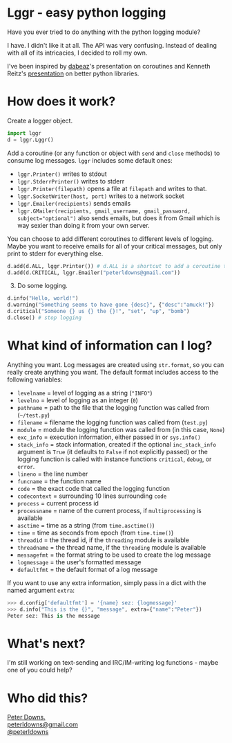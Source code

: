 # Lggr - easy python logging

Have you ever tried to do anything with the python logging module?

I have. I didn't like it at all. The API was very confusing. Instead of dealing with all of its intricacies, I decided to roll my own.

I've been inspired by [dabeaz](http://www.dabeaz.com/)'s presentation on coroutines and Kenneth Reitz's [presentation](http://python-for-humans.heroku.com/) on better python libraries.

# How does it work?

Create a logger object.

```python
import lggr
d = lggr.Lggr()
```

Add a coroutine (or any function or object with `send` and `close` methods) to consume log messages. `lggr` includes some default ones:

* `lggr.Printer()` writes to stdout
* `lggr.StderrPrinter()` writes to stderr
* `lggr.Printer(filepath)` opens a file at `filepath` and writes to that.
* `lggr.SocketWriter(host, port)` writes to a network socket
* `lggr.Emailer(recipients)` sends emails
* `lggr.GMailer(recipients, gmail_username, gmail_password, subject="optional")` also sends emails, but does it from Gmail which is way sexier than doing it from your own server.

You can choose to add different coroutines to different levels of logging. Maybe you want to receive emails for all of your critical messages, but only print to stderr for everything else.

```python
d.add(d.ALL, lggr.Printer()) # d.ALL is a shortcut to add a coroutine to all levels
d.add(d.CRITICAL, lggr.Emailer("peterldowns@gmail.com"))
```

3. Do some logging.

```python
d.info("Hello, world!")
d.warning("Something seems to have gone {desc}", {"desc":"amuck!"})
d.critical("Someone {} us {} the {}!", "set", "up", "bomb")
d.close() # stop logging
```

# What kind of information can I log?
Anything you want. Log messages are created using `str.format`, so you can really create anything you want. The default format includes access to the following variables:

* `levelname` = level of logging as a string (`"INFO"`)
* `levelno` =  level of logging as an integer (`0`)
* `pathname` = path to the file that the logging function was called from (`~/test.py`)
* `filename` = filename the logging function was called from (`test.py`)
* `module` = module the logging function was called from (in this case, `None`)
* `exc_info` = execution information, either passed in or `sys.info()`
* `stack_info` = stack information, created if the optional `inc_stack_info` argument is `True` (it defaults to `False` if not explicitly passed) or the logging function is called with instance functions `critical`, `debug`, or `error`.
* `lineno` = the line number
* `funcname` = the function name 
* `code` = the exact code that called the logging function
* `codecontext` = surrounding 10 lines surrounding `code`
* `process` = current process id
* `processname` = name of the current process, if `multiprocessing` is available
* `asctime` = time as a string (from `time.asctime()`)
* `time` = time as seconds from epoch (from `time.time()`)
* `threadid` = the thread id, if the `threading` module is available
* `threadname` = the thread name, if the `threading` module is available
* `messagefmt` = the format string to be used to create the log message
* `logmessage` = the user's formatted message
* `defaultfmt` = the default format of a log message

If you want to use any extra information, simply pass in a dict with the named argument `extra`:

```python
>>> d.config['defaultfmt'] = '{name} sez: {logmessage}'
>>> d.info("This is the {}", "message", extra={"name":"Peter"})
Peter sez: This is the message
```

# What's next?
I'm still working on text-sending and IRC/IM-writing log functions - maybe one of you could help? 

# Who did this?
[Peter Downs.](http://peterdowns.com)  
[peterldowns@gmail.com](mailto:peterldowns@gmail.com)  
[@peterldowns](http://twitter.com/peterldowns)


